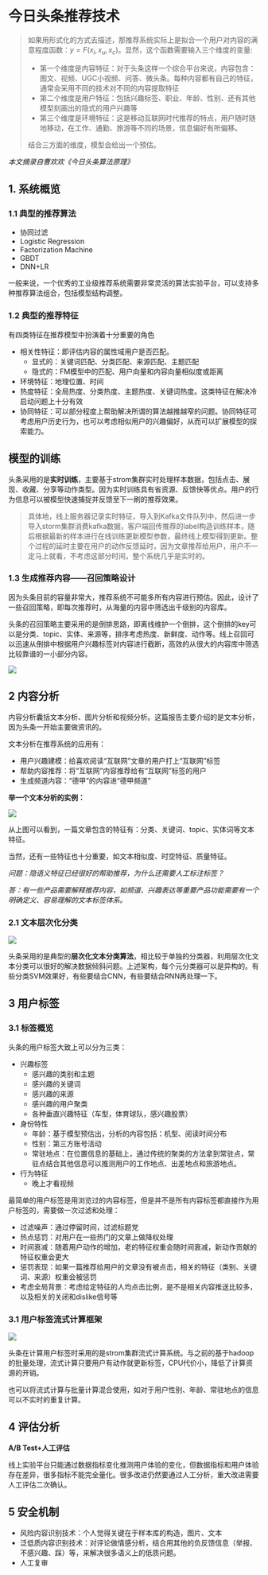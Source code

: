 # 今日头条推荐技术

> 如果用形式化的方式去描述，那推荐系统实际上是拟合一个用户对内容的满意程度函数：$y=F(x_i,x_u,x_c)$。显然，这个函数需要输入三个维度的变量:
>
> - 第一个维度是内容特征：对于头条这样一个综合平台来说，内容包含：图文、视频、UGC小视频、问答、微头条。每种内容都有自己的特征，通常会采用不同的技术对不同的内容提取特征
> - 第二个维度是用户特征：包括兴趣标签、职业、年龄、性别、还有其他模型刻画出的隐式的用户兴趣等
> - 第三个维度是环境特征：这是移动互联网时代推荐的特点，用户随时随地移动，在工作、通勤、旅游等不同的场景，信息偏好有所偏移。
>
> 结合三方面的维度，模型会给出一个预估。

*本文摘录自曹欢欢《今日头条算法原理》*



## 1. 系统概览

### 1.1 典型的推荐算法

- 协同过滤
- Logistic Regression
- Factorization Machine
- GBDT
- DNN+LR

一般来说，一个优秀的工业级推荐系统需要非常灵活的算法实验平台，可以支持多种推荐算法组合，包括模型结构调整。



### 1.2 典型的推荐特征

有四类特征在推荐模型中扮演着十分重要的角色

- 相关性特征：即评估内容的属性域用户是否匹配。
  - 显式的：关键词匹配、分类匹配、来源匹配、主题匹配
  - 隐式的：FM模型中的匹配、用户向量和内容向量相似度或距离
- 环境特征：地理位置、时间
- 热度特征：全局热度、分类热度、主题热度、关键词热度。这类特征在解决冷启动问题上十分有效
- 协同特征：可以部分程度上帮助解决所谓的算法越推越窄的问题。协同特征可考虑用户历史行为，也可以考虑相似用户的兴趣偏好，从而可以扩展模型的探索能力。



## 模型的训练

头条采用的是**实时训练**，主要基于strom集群实时处理样本数据，包括点击、展现、收藏、分享等动作类型。因为实时训练具有省资源、反馈快等优点。用户的行为信息可以被模型快速捕捉并反馈至下一刷的推荐效果。

> 具体地，线上服务器记录实时特征，导入到Kafka文件队列中，然后进一步导入storm集群消费kafka数据，客户端回传推荐的label构造训练样本，随后根据最新的样本进行在线训练更新模型参数，最终线上模型得到更新。整个过程的延时主要在用户的动作反馈延时，因为文章推荐给用户，用户不一定马上就看，不考虑这部分时间，整个系统几乎是实时的。



### 1.3 生成推荐内容——召回策略设计

因为头条目前的容量非常大，推荐系统不可能多所有内容进行预估。因此，设计了一些召回策略，即每次推荐时，从海量的内容中筛选出千级别的内容库。

头条的召回策略主要采用的是倒排思路，即离线维护一个倒排，这个倒排的key可以是分类、topic、实体、来源等，排序考虑热度、新鲜度、动作等。线上召回可以迅速从倒排中根据用户兴趣标签对内容进行截断，高效的从很大的内容库中筛选比较靠谱的一小部分内容。

![](https://raw.githubusercontent.com/clhchtcjj/Pit-for-Typora/master/toutiao-recall.png)



## 2 内容分析

内容分析囊括文本分析、图片分析和视频分析。这篇报告主要介绍的是文本分析，因为头条一开始主要做资讯的。

文本分析在推荐系统的应用有：

- 用户兴趣建模：给喜欢阅读“互联网”文章的用户打上“互联网”标签
- 帮助内容推荐：将“互联网”内容推荐给有“互联网”标签的用户
- 生成频道内容：“德甲”的内容进“德甲频道”

**举一个文本分析的实例：**

![](https://raw.githubusercontent.com/clhchtcjj/Pit-for-Typora/master/toutiao-nlp.png)

从上图可以看到，一篇文章包含的特征有：分类、关键词、topic、实体词等文本特征。

当然，还有一些特征也十分重要，如文本相似度、时空特征、质量特征。

*问题：隐语义特征已经很好的帮助推荐，为什么还需要人工标注标签？*

*答：有一些产品需要解释推荐内容，如频道、兴趣表达等重要产品功能需要有一个明确定义、容易理解的文本标签体系。*



### 2.1 文本层次化分类

![](https://raw.githubusercontent.com/clhchtcjj/Pit-for-Typora/master/toutiao-classifier.png)

头条采用的是典型的**层次化文本分类算法**，相比较于单独的分类器，利用层次化文本分类可以很好的解决数据倾斜问题。上述架构，每个元分类器可以是异构的。有些分类SVM效果好，有些要结合CNN，有些要结合RNN再处理一下。



## 3 用户标签

### 3.1 标签概览

头条的用户标签大致上可以分为三类：

- 兴趣标签
  - 感兴趣的类别和主题
  - 感兴趣的关键词
  - 感兴趣的来源
  - 感兴趣的用户聚类
  - 各种垂直兴趣特征（车型，体育球队，感兴趣股票）
- 身份特性
  - 年龄：基于模型预估出，分析的内容包括：机型、阅读时间分布
  - 性别：第三方账号活动
  - 常驻地点：在位置信息的基础上，通过传统的聚类的方法拿到常驻点，常驻点结合其他信息可以推测用户的工作地点、出差地点和旅游地点。
- 行为特征
  - 晚上才看视频

最简单的用户标签是用浏览过的内容标签，但是并不是所有内容标签都直接作为用户标签的，需要做一次过滤和处理：

- 过滤噪声：通过停留时间，过滤标题党
- 热点惩罚：对用户在一些热门的文章上做降权处理
- 时间衰减：随着用户动作的增加，老的特征权重会随时间衰减，新动作贡献的特征权重会更大
- 惩罚表现：如果一篇推荐给用户的文章没有被点击，相关的特征（类别、关键词、来源）权重会被惩罚
- 考虑全局背景：考虑给定特征的人均点击比例，是不是相关内容推送比较多，以及相关的关闭和dislike信号等



### 3.1 用户标签流式计算框架

![](https://raw.githubusercontent.com/clhchtcjj/Pit-for-Typora/master/toutiao-userprofile.png)

头条在计算用户标签时采用的是strom集群流式计算系统。与之前的基于hadoop的批量处理，流式计算只要用户有动作就更新标签，CPU代价小，降低了计算资源的开销。

也可以将流式计算与批量计算混合使用，如对于用户性别、年龄、常驻地点的信息可以不实时的重复计算。



## 4 评估分析

**A/B Test+人工评估**

线上实验平台只能通过数据指标变化推测用户体验的变化，但数据指标和用户体验存在差异，很多指标不能完全量化。很多改进仍然要通过人工分析，重大改进需要人工评估二次确认。 



## 5 安全机制

- 风险内容识别技术：个人觉得关键在于样本库的构造，图片、文本
- 泛低质内容识别技术：对评论做情感分析，结合用其他的负反馈信息（举报、不感兴趣、踩）等，来解决很多语义上的低质问题。
- 人工复审



